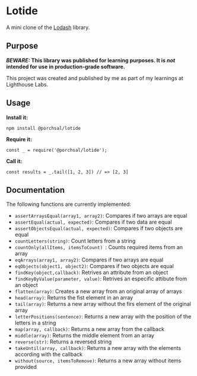 # Lotide

A mini clone of the [Lodash](https://lodash.com) library.

## Purpose

**_BEWARE:_ This library was published for learning purposes. It is _not_ intended for use in production-grade software.**

This project was created and published by me as part of my learnings at Lighthouse Labs. 

## Usage

**Install it:**

`npm install @porchsal/lotide`

**Require it:**

`const _ = require('@porchsal/lotide');`

**Call it:**

`const results = _.tail([1, 2, 3]) // => [2, 3]`

## Documentation

The following functions are currently implemented:

* `assertArraysEqual(array1, array2)`: Compares if two arrays are equal 
* `assertEqual(actual, expected)`: Compares if two data are equal
* `assertObjectsEqual(actual, expected)`: Compares if two objects are equal
* `countLetters(string)`: Count letters from a string
* `countOnly(allItems, itemsToCount) `: Counts required items from an array
* `eqArrays(array1, array2)`: Compares if two arrays are equal
* `eqObjects(object1, object2)`: Compares if two objects are equal
* `findKey(object,callback)`: Retrives an attribute from an object
* `findKeyByValue(parameter, value)`: Retrives an especific attibute from an object
* `flatten(array)`: Creates a new array from an original array of arrays
* `head(array)`:  Returns the fist element in an array
* `tail(array)`:  Returns a new array without the firs element of the original array
* `letterPositions(sentence)`: Returns a new array with the position of the letters in a string
* `map(array, callback)`: Returns a new array from the callback
* `middle(array)`: Returns the middle element from an array
* `reverse(str)`: Returns a reversed string
* `takeUntil(array, callback)`:  Returns a new array with the elements according with the callback
* `without(source, itemsToRemove)`: Returns a new array without items provided
